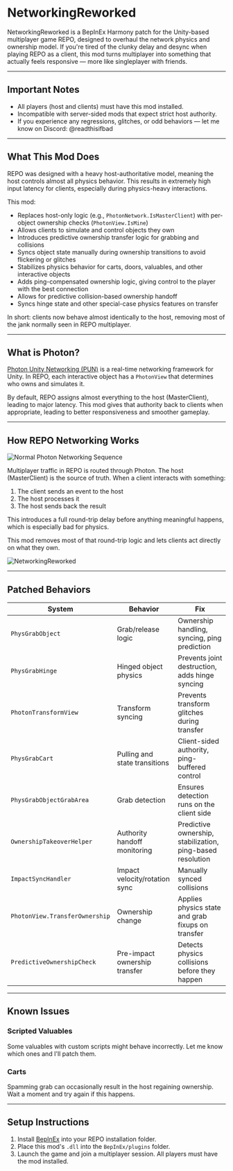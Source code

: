 # NetworkingReworked

NetworkingReworked is a BepInEx Harmony patch for the Unity-based multiplayer game REPO, designed to overhaul the network physics and ownership model. If you're tired of the clunky delay and desync when playing REPO as a client, this mod turns multiplayer into something that actually feels responsive — more like singleplayer with friends.

---

## Important Notes

- All players (host and clients) must have this mod installed.
- Incompatible with server-sided mods that expect strict host authority.
- If you experience any regressions, glitches, or odd behaviors — let me know on Discord: @readthisifbad

---

## What This Mod Does

REPO was designed with a heavy host-authoritative model, meaning the host controls almost all physics behavior. This results in extremely high input latency for clients, especially during physics-heavy interactions.

This mod:

- Replaces host-only logic (e.g., `PhotonNetwork.IsMasterClient`) with per-object ownership checks (`PhotonView.IsMine`)
- Allows clients to simulate and control objects they own
- Introduces predictive ownership transfer logic for grabbing and collisions
- Syncs object state manually during ownership transitions to avoid flickering or glitches
- Stabilizes physics behavior for carts, doors, valuables, and other interactive objects
- Adds ping-compensated ownership logic, giving control to the player with the best connection
- Allows for predictive collision-based ownership handoff
- Syncs hinge state and other special-case physics features on transfer

In short: clients now behave almost identically to the host, removing most of the jank normally seen in REPO multiplayer.

---

## What is Photon?

[Photon Unity Networking (PUN)](https://www.photonengine.com/pun) is a real-time networking framework for Unity. In REPO, each interactive object has a `PhotonView` that determines who owns and simulates it.

By default, REPO assigns almost everything to the host (MasterClient), leading to major latency. This mod gives that authority back to clients when appropriate, leading to better responsiveness and smoother gameplay.

---

## How REPO Networking Works

![Normal Photon Networking Sequence](https://i.gyazo.com/871706b74ad2a346a64d8e35480630a0.png)

Multiplayer traffic in REPO is routed through Photon. The host (MasterClient) is the source of truth. When a client interacts with something:

1. The client sends an event to the host
2. The host processes it
3. The host sends back the result

This introduces a full round-trip delay before anything meaningful happens, which is especially bad for physics.

This mod removes most of that round-trip logic and lets clients act directly on what they own.

![NetworkingReworked](https://i.gyazo.com/19baac017b202ed181e24b439e7912f6.png)

---

## Patched Behaviors

| System                     | Behavior                        | Fix                                                                 |
|----------------------------|----------------------------------|----------------------------------------------------------------------|
| `PhysGrabObject`           | Grab/release logic              | Ownership handling, syncing, ping prediction                         |
| `PhysGrabHinge`            | Hinged object physics           | Prevents joint destruction, adds hinge syncing                       |
| `PhotonTransformView`     | Transform syncing               | Prevents transform glitches during transfer                          |
| `PhysGrabCart`             | Pulling and state transitions   | Client-sided authority, ping-buffered control                        |
| `PhysGrabObjectGrabArea`  | Grab detection                  | Ensures detection runs on the client side                            |
| `OwnershipTakeoverHelper` | Authority handoff monitoring    | Predictive ownership, stabilization, ping-based resolution           |
| `ImpactSyncHandler`       | Impact velocity/rotation sync   | Manually synced collisions                                           |
| `PhotonView.TransferOwnership` | Ownership change          | Applies physics state and grab fixups on transfer                    |
| `PredictiveOwnershipCheck`| Pre-impact ownership transfer   | Detects physics collisions before they happen                        |

---

## Known Issues

### Scripted Valuables
Some valuables with custom scripts might behave incorrectly. Let me know which ones and I'll patch them.

### Carts
Spamming grab can occasionally result in the host regaining ownership. Wait a moment and try again if this happens.

---

## Setup Instructions

1. Install [BepInEx](https://github.com/BepInEx/BepInEx/releases) into your REPO installation folder.
2. Place this mod's `.dll` into the `BepInEx/plugins` folder.
3. Launch the game and join a multiplayer session. All players must have the mod installed.
